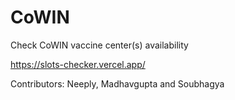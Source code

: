 # CoWIN
Check CoWIN vaccine center(s) availability

https://slots-checker.vercel.app/

Contributors: Neeply, Madhavgupta and Soubhagya
